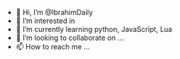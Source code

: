 - 👋 Hi, I’m @IbrahimDaily
- 👀 I’m interested in 
- 🌱 I’m currently learning python, JavaScript, Lua
- 💞️ I’m looking to collaborate on ...
- 📫 How to reach me ...

<!---
IbrahimDaily/IbrahimDaily is a ✨ special ✨ repository because its `README.md` (this file) appears on your GitHub profile.
You can click the Preview link to take a look at your changes.
--->
